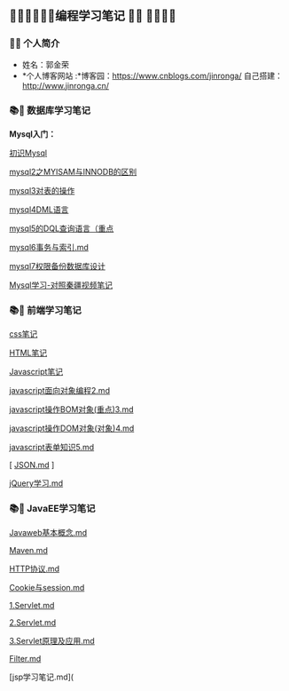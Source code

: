 ## 💖💛💙💚👩‍💻编程学习笔记 👨‍💻  💝💗💜🖤

### 👨‍🎓 个人简介

- 姓名：郭金荣
- *个人博客网站 :*博客园：https://www.cnblogs.com/jinronga/   自己搭建：http://www.jinronga.cn/



### 📚📝 数据库学习笔记

**Mysql入门：**

 [初识Mysql](https://github.com/1460595002/-study-notes-/blob/master/Mysql/mysql笔记/mysql1笔记.md) 

 [mysql2之MYISAM与INNODB的区别](https://github.com/1460595002/-study-notes-/blob/master/Mysql/mysql笔记/mysql2之MYISAM与INNODB的区别.md) 

 [mysql3对表的操作](https://github.com/1460595002/-study-notes-/blob/master/Mysql/mysql笔记/mysql3.md) 

 [mysql4DML语言](https://github.com/1460595002/-study-notes-/blob/master/Mysql/mysql笔记/mysql4DML语言.md) 

 [mysql5的DQL查询语言（重点](https://github.com/1460595002/-study-notes-/blob/master/Mysql/mysql笔记/mysql5的DQL查询语言（重点）.md) 

 [mysql6事务与索引.md](https://github.com/1460595002/-study-notes-/blob/master/Mysql/mysql笔记/mysql6事务与索引.md) 

 [mysql7权限备份数据库设计](https://github.com/1460595002/-study-notes-/blob/master/Mysql/mysql笔记/msyql7权限备份数据库设计.md) 

 [Mysql学习-对照秦疆视频笔记](https://github.com/1460595002/-study-notes-/blob/master/Mysql/mysql笔记/Mysql学习-对照秦疆视频笔记.md) 

### 📚📝 前端学习笔记

[css笔记](https://gitee.com/jinronga/study-notes/blob/dev-gaochao/css%E7%AC%94%E8%AE%B0/css.md#) 

[HTML笔记]( [https://gitee.com/jinronga/study-notes/blob/master/HTML%E7%AC%94%E8%AE%B0/HTML%E6%A0%87%E7%AD%BE.md](https://gitee.com/jinronga/study-notes/blob/master/HTML笔记/HTML标签.md) )

[Javascript笔记]( [https://gitee.com/jinronga/study-notes/blob/master/JavaScript%E7%AC%94%E8%AE%B0/javascript%E7%AC%94%E8%AE%B01.md](https://gitee.com/jinronga/study-notes/blob/master/JavaScript笔记/javascript笔记1.md) )

[javascript面向对象编程2.md](https://gitee.com/jinronga/study-notes/blob/master/JavaScript笔记/javascript面向对象编程2.md)

[javascript操作BOM对象(重点)3.md](https://gitee.com/jinronga/study-notes/blob/master/JavaScript笔记/javascript操作BOM对象(重点)3.md)

[javascript操作DOM对象(对象)4.md](https://gitee.com/jinronga/study-notes/blob/master/JavaScript笔记/javascript操作DOM对象(对象)4.md)

[javascript表单知识5.md](https://gitee.com/jinronga/study-notes/blob/master/JavaScript笔记/javascript表单知识5.md)

[ [JSON.md](https://gitee.com/jinronga/study-notes/blob/master/JavaScript笔记/JSON.md) ]

[jQuery学习.md](https://gitee.com/jinronga/study-notes/blob/master/JavaScript笔记/jQuery学习.md)



### 📚📝 JavaEE学习笔记

[Javaweb基本概念.md](https://gitee.com/jinronga/study-notes/blob/master/javaEE/Javaweb基本概念.md)

[Maven.md](https://gitee.com/jinronga/study-notes/blob/master/javaEE/Maven.md)

[HTTP协议.md](https://gitee.com/jinronga/study-notes/blob/master/javaEE/HTTP协议.md)

[Cookie与session.md](https://gitee.com/jinronga/study-notes/blob/master/javaEE/Cookie与session.md)

[1.Servlet.md](https://gitee.com/jinronga/study-notes/blob/master/javaEE/1.Servlet.md)

[2.Servlet.md](https://gitee.com/jinronga/study-notes/blob/master/javaEE/2.Servlet.md)

[3.Servlet原理及应用.md](https://gitee.com/jinronga/study-notes/blob/master/javaEE/3.Servlet原理及应用.md)

[Filter.md](https://gitee.com/jinronga/study-notes/blob/master/javaEE/Filter.md)

[jsp学习笔记.md](